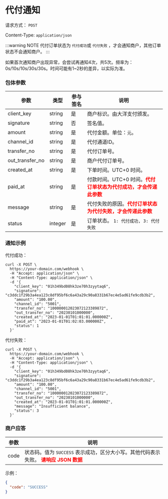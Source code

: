 # 代付通知

请求方式： `POST`

Content-Type: `application/json`

:::warning NOTE
代付订单状态为 `代付成功`或 `代付失败` ，才会通知商户，其他订单状态不会通知商户。
:::

如果首次通知商户出现异常，会尝试再通知4次，共5次。频率为：0s/10s/10s/30s/30s。时间可能有1~2秒的差异，以实际为准。

### 包体参数 <Badge type="tip" text="Body" vertical="top" />

| 参数              | 类型      | 参与签名 | 说明                                                                    |
|-----------------|---------|------|-----------------------------------------------------------------------|
| client_key      | string  | 是    | 商户标识。由大洋支付颁发。                                                         |
| signature       | string  | 否    | 签名值。                                                                  |
| amount          | string  | 是    | 代付金额。单位：`元`。                                                          |
| channel_id      | string  | 是    | 代付通道ID。                                                               |
| transfer_no     | string  | 是    | 代付订单号。                                                                |
| out_transfer_no | string  | 是    | 商户代付订单号。                                                              |
| created_at      | string  | 是    | 下单时间。UTC+0 时间。                                                        |
| paid_at         | string  | 是    | 付款时间。UTC+0 时间。<span style="color: red">**代付订单状态为代付成功，才会传递此参数**</span> |
| message         | string  | 是    | 代付失败的原因。<span style="color: red">**代付订单状态为代付失败，才会传递此参数**</span>       |
| status          | integer | 是    | 订单状态。 `1: 代付成功, 3: 代付失败`                                              |

### 通知示例

代付成功：

```shell{11,14}
curl -X POST \
  https://your-domain.com/webhook \
  -H "Accept: application/json" \
  -H "Content-Type: application/json" \
  -d '{
    "client_key": "01h349bd08hk3ze70h3zyytaq6",
    "signature": "c3ddc1f29b3a4ea123c8df95bf6c6a43a29c90a8331b67ec4e5ad61fe9cdb3b2",
    "amount": "100.00",
    "channel_id": "5001",
    "transfer_no": "100000012023072123389872",
    "out_transfer_no": "20230101000000",
    "created_at": "2023-01-01T01:01:01.000000Z",
    "paid_at": "2023-01-01T01:02:03.000000Z",
    "status": 1
  }'
```

代付失败：

```shell{11,14}
curl -X POST \
  https://your-domain.com/webhook \
  -H "Accept: application/json" \
  -H "Content-Type: application/json" \
  -d '{
    "client_key": "01h349bd08hk3ze70h3zyytaq6",
    "signature": "c3ddc1f29b3a4ea123c8df95bf6c6a43a29c90a8331b67ec4e5ad61fe9cdb3b2",
    "amount": "100.00",
    "channel_id": "5001",
    "transfer_no": "100000012023072123389872",
    "out_transfer_no": "20230101000000",
    "created_at": "2023-01-01T01:01:01.000000Z",
    "message": "Insufficient balance",
    "status": 3
  }'
```

### 商户应答

| 参数   | 说明                                                                                    |
|------|---------------------------------------------------------------------------------------|
| code | 状态码。值为 `SUCCESS` 表示成功，区分大小写。其他代码表示失败。 <span style="color: red">**请响应 JSON 数据**</span> |

示例：

```json
{
  "code": "SUCCESS"
}
```

